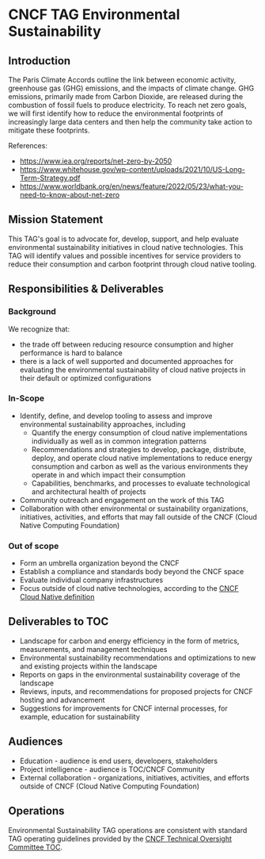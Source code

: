 # CNCF TAG Environmental Sustainability

## Introduction

The Paris Climate Accords outline the link between economic activity, greenhouse gas (GHG) emissions, and the impacts of climate change. GHG  emissions, primarily made from Carbon Dioxide, are released during the combustion of fossil fuels to produce electricity. To reach net zero goals, we will first identify how to reduce the environmental footprints of increasingly large data centers and then help the community take action to mitigate these footprints.

References:

* https://www.iea.org/reports/net-zero-by-2050
* https://www.whitehouse.gov/wp-content/uploads/2021/10/US-Long-Term-Strategy.pdf
* https://www.worldbank.org/en/news/feature/2022/05/23/what-you-need-to-know-about-net-zero

## Mission Statement
This TAG's goal is to advocate for, develop, support, and help evaluate environmental sustainability initiatives in cloud native technologies.  This TAG will identify values and possible incentives for service providers to reduce their consumption and carbon footprint through cloud native tooling.

## Responsibilities & Deliverables

### Background
We recognize that: 
- the trade off between reducing resource consumption and higher performance is hard to balance
- there is a lack of well supported and documented approaches for evaluating the environmental sustainability of cloud native projects in their default or optimized configurations


### In-Scope

- Identify, define, and develop tooling to assess and improve environmental sustainability approaches, including
    - Quantify the energy consumption of cloud native implementations individually as well as in common integration patterns
    - Recommendations and strategies to develop, package, distribute, deploy, and operate cloud native implementations to reduce energy consumption and carbon as well as the various environments they operate in and which impact their consumption
    - Capabilities, benchmarks, and processes to evaluate technological and architectural health of projects
- Community outreach and engagement on the work of this TAG
- Collaboration with other environmental or sustainability organizations, initiatives, activities, and efforts that may fall outside of the CNCF (Cloud Native Computing Foundation)

### Out of scope
- Form an umbrella organization beyond the CNCF
- Establish a compliance and standards body beyond the CNCF space
- Evaluate individual company infrastructures
- Focus outside of cloud native technologies, according to the [CNCF Cloud Native definition](https://github.com/cncf/toc/blob/main/DEFINITION.md)

## Deliverables to TOC
- Landscape for carbon and energy efficiency in the form of metrics, measurements, and management techniques
- Environmental sustainability recommendations and optimizations to new and existing projects within the landscape
- Reports on gaps in the environmental sustainability coverage of the landscape
- Reviews, inputs, and recommendations for proposed projects for CNCF hosting and advancement
- Suggestions for improvements for CNCF internal processes, for example, education for sustainability

## Audiences

- Education - audience is end users, developers, stakeholders
- Project intelligence - audience is TOC/CNCF Community
- External collaboration - organizations, initiatives, activities, and efforts outside of CNCF (Cloud Native Computing Foundation)

## Operations

Environmental Sustainability TAG operations are consistent with standard TAG operating guidelines provided by the [CNCF Technical Oversight Committee TOC](https://github.com/cncf/toc).

